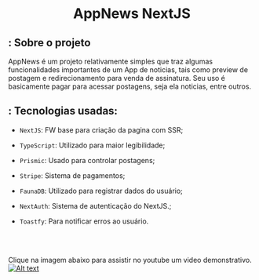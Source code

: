 <h1 align="center">
  AppNews NextJS
</h1>


## : Sobre o projeto

AppNews é um projeto relativamente simples que traz algumas funcionalidades importantes de um App de noticias, tais como preview de postagem e redirecionamento para venda de assinatura. Seu uso é basicamente pagar para acessar postagens, seja ela noticias, entre outros. 


## : Tecnologias usadas:

- `NextJS`: FW base para criação da pagina com SSR;

- `TypeScript`: Utilizado para maior legibilidade;

- `Prismic`: Usado para controlar postagens;

- `Stripe`: Sistema de pagamentos;

- `FaunaDB`: Utilizado para registrar dados do usuário;

- `NextAuth`: Sistema de autenticação do NextJS.;

- `Toastfy`: Para notificar erros ao usuário.

<br/>
<br/>

Clique na imagem abaixo para assistir no youtube um video demonstrativo. <br/>
[![Alt text](https://img.youtube.com/vi/clG46F9sIrc/0.jpg)](https://www.youtube.com/watch?v=clG46F9sIrc)